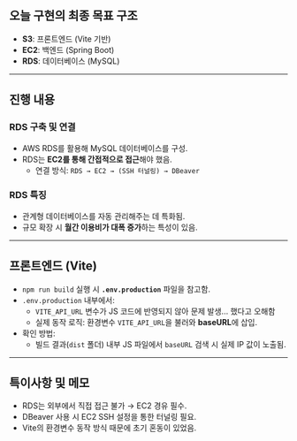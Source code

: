 ## 오늘 구현의 최종 목표 구조
- **S3**: 프론트엔드 (Vite 기반)
- **EC2**: 백엔드 (Spring Boot)
- **RDS**: 데이터베이스 (MySQL)

---

## 진행 내용

### RDS 구축 및 연결
- AWS RDS를 활용해 MySQL 데이터베이스를 구성.
- RDS는 **EC2를 통해 간접적으로 접근**해야 했음.
    - 연결 방식: `RDS → EC2 → (SSH 터널링) → DBeaver`

### RDS 특징
- 관계형 데이터베이스를 자동 관리해주는 데 특화됨.
- 규모 확장 시 **월간 이용비가 대폭 증가**하는 특성이 있음.

---

## 프론트엔드 (Vite)
- `npm run build` 실행 시 **`.env.production`** 파일을 참고함.
- `.env.production` 내부에서:
    - `VITE_API_URL` 변수가 JS 코드에 반영되지 않아 문제 발생... 했다고 오해함
    - 실제 동작 로직: 환경변수 `VITE_API_URL`을 불러와 **baseURL**에 삽입.
- 확인 방법:
    - 빌드 결과(`dist` 폴더) 내부 JS 파일에서 `baseURL` 검색 시 실제 IP 값이 노출됨.

---

## 특이사항 및 메모
- RDS는 외부에서 직접 접근 불가 → EC2 경유 필수.
- DBeaver 사용 시 EC2 SSH 설정을 통한 터널링 필요.
- Vite의 환경변수 동작 방식 때문에 초기 혼동이 있었음.

